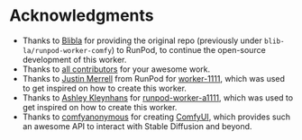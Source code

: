 # Acknowledgments

- Thanks to [Blibla](https://github.com/blib-la) for providing the original repo (previously under `blib-la/runpod-worker-comfy`) to RunPod, to continue the open-source development of this worker.
- Thanks to [all contributors](https://github.com/runpod-workers/worker-comfyui/graphs/contributors) for your awesome work.
- Thanks to [Justin Merrell](https://github.com/justinmerrell) from RunPod for [worker-1111](https://github.com/runpod-workers/worker-a1111), which was used to get inspired on how to create this worker.
- Thanks to [Ashley Kleynhans](https://github.com/ashleykleynhans) for [runpod-worker-a1111](https://github.com/ashleykleynhans/runpod-worker-a1111), which was used to get inspired on how to create this worker.
- Thanks to [comfyanonymous](https://github.com/comfyanonymous) for creating [ComfyUI](https://github.com/comfyanonymous/ComfyUI), which provides such an awesome API to interact with Stable Diffusion and beyond.

